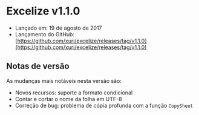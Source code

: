 # Excelize v1.1.0

* Lançado em: 19 de agosto de 2017
* Lançamento do GitHub: [https://github.com/xuri/excelize/releases/tag/v1.1.0](https://github.com/xuri/excelize/releases/tag/v1.1.0)

## Notas de versão

As mudanças mais notáveis nesta versão são:

* Novos recursos: suporte a formato condicional
* Contar e cortar o nome da folha em UTF-8
* Correção de bug: problema de cópia profunda com a função `CopySheet`
